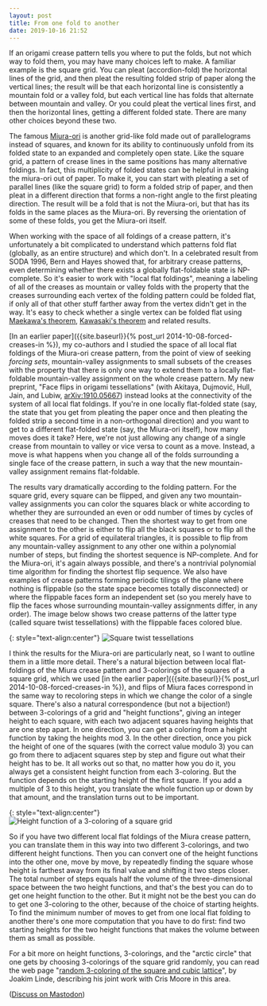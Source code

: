 ```yaml
---
layout: post
title: From one fold to another
date: 2019-10-16 21:52
---
```

If an origami crease pattern tells you where to put the folds, but not which way to fold them, you may have many choices left to make. A familiar example is the square grid. You can pleat (accordion-fold) the horizontal lines of the grid, and then pleat the resulting folded strip of paper along the vertical lines; the result will be that each horizontal line is consistently a mountain fold or a valley fold, but each vertical line has folds that alternate between mountain and valley. Or you could pleat the vertical lines first, and then the horizontal lines, getting a different folded state. There are many other choices beyond these two.

The famous [Miura-ori](https://en.wikipedia.org/wiki/Miura_fold) is another grid-like fold made out of parallelograms instead of squares, and known for its ability to continuously unfold from its folded state to an expanded and completely open state. Like the square grid, a pattern of crease lines in the same positions has many alternative foldings. In fact, this multiplicity of folded states can be helpful in making the miura-ori out of paper. To make it, you can start with pleating a set of parallel lines (like the square grid) to form a folded strip of paper, and then pleat in a different direction that forms a non-right angle to the first pleating direction. The result will be a fold that is not the Miura-ori, but that has its folds in the same places as the Miura-ori. By reversing the orientation of some of these folds, you get the Miura-ori itself.

When working with the space of all foldings of a crease pattern, it's unfortunately a bit complicated to understand which patterns fold flat (globally, as an entire structure) and which don't. In a celebrated result from SODA 1996, Bern and Hayes showed that, for arbitrary crease patterns, even determining whether there exists a globally flat-foldable state is NP-complete. So it's easier to work with "local flat foldings", meaning a labeling of all of the creases as mountain or valley folds with the property that the creases surrounding each vertex of the folding pattern could be folded flat, if only all of that other stuff farther away from the vertex didn't get in the way. It's easy to check whether a single vertex can be folded flat using [Maekawa's theorem](https://en.wikipedia.org/wiki/Maekawa%27s_theorem), [Kawasaki's theorem](https://en.wikipedia.org/wiki/Kawasaki%27s_theorem) and related results.

[In an earlier paper]({{site.baseurl}}{% post_url 2014-10-08-forced-creases-in %}), my co-authors and I studied the space of all local flat foldings of the Miura-ori crease pattern, from the point of view of seeking _forcing sets_, mountain-valley assignments to small subsets of the creases with the property that there is only one way to extend them to a locally flat-foldable mountain-valley assignment on the whole crease pattern. My new preprint, "Face flips in origami tessellations" (with Akitaya, Dujmović, Hull, Jain, and Lubiw, [arXiv:1910.05667](https://arxiv.org/abs/1910.05667)) instead looks at the connectivity of the system of all local flat foldings. If you're in one locally flat-folded state (say, the state that you get from pleating the paper once and then pleating the folded strip a second time in a non-orthogonal direction) and you want to get to a different flat-folded state (say, the Miura-ori itself), how many moves does it take? Here, we're not just allowing any change of a single crease from mountain to valley or vice versa to count as a move. Instead, a move is what happens when you change all of the folds surrounding a single face of the crease pattern, in such a way that the new mountain-valley assignment remains flat-foldable.

The results vary dramatically according to the folding pattern. For the square grid, every square can be flipped, and given any two mountain-valley assignments you can color the squares black or white according to whether they are surrounded an even or odd number of times by cycles of creases that need to be changed. Then the shortest way to get from one assignment to the other is either to flip all the black squares or to flip all the white squares. For a grid of equilateral triangles, it is possible to flip from any mountain-valley assignment to any other one within a polynomial number of steps, but finding the shortest sequence is NP-complete. And for the Miura-ori, it's again always possible, and there's a nontrivial polynomial time algorithm for finding the shortest flip sequence. We also have examples of crease patterns forming periodic tilings of the plane where nothing is flippable (so the state space becomes totally disconnected) or where the flippable faces form an independent set (so you merely have to flip the faces whose surrounding mountain-valley assignments differ, in any order). The image below shows two crease patterns of the latter type (called square twist tessellations) with the flippable faces colored blue.

{: style="text-align:center"}
![Square twist tessellations]({{site.baseurl}}/assets/2019/sqtwist.svg)

I think the results for the Miura-ori are particularly neat, so I want to outline them in a little more detail. There's a natural bijection between local flat-foldings of the Miura crease pattern and 3-colorings of the squares of a square grid, which we used [in the earlier paper]({{site.baseurl}}{% post_url 2014-10-08-forced-creases-in %}), and flips of Miura faces correspond in the same way to recoloring steps in which we change the color of a single square. There's also a natural correspondence (but not a bijection!) between 3-colorings of a grid and "height functions", giving an integer height to each square, with each two adjacent squares having heights that are one step apart. In one direction, you can get a coloring from a height function by taking the heights mod 3. In the other direction, once you pick the height of one of the squares (with the correct value modulo 3) you can go from there to adjacent squares step by step and figure out what their height has to be. It all works out so that, no matter how you do it, you always get a consistent height function from each 3-coloring. But the function depends on the starting height of the first square. If you add a multiple of 3 to this height, you translate the whole function up or down by that amount, and the translation turns out to be important.

{: style="text-align:center"}
![Height function of a 3-coloring of a square grid]({{site.baseurl}}/assets/2019/heightfn.svg)

So if you have two different local flat foldings of the Miura crease pattern, you can translate them in this way into two different 3-colorings, and two different height functions. Then you can convert one of the height functions into the other one, move by move, by repeatedly finding the square whose height is farthest away from its final value and shifting it two steps closer. The total number of steps equals half the volume of the three-dimensional space between the two height functions, and that's the best you can do to get one height function to the other. But it might not be the best you can do to get one 3-coloring to the other, because of the choice of starting heights. To find the minimum number of moves to get from one local flat folding to another there's one more computation that you have to do first: find two starting heights for the two height functions that makes the volume between them as small as possible.

For a bit more on height functions, 3-colorings, and the "arctic circle" that one gets by choosing 3-colorings of the square grid randomly, you can read the web page "[random 3-coloring of the square and cubic lattice](http://www.joakimlinde.se/projects/3coloring/)", by Joakim Linde, describing his joint work with Cris Moore in this area.

([Discuss on Mastodon](https://mathstodon.xyz/@11011110/102975981383652764))